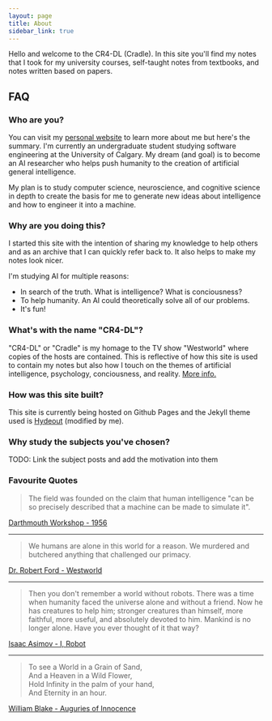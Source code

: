 ```yaml
---
layout: page
title: About
sidebar_link: true
---
```


Hello and welcome to the CR4-DL (Cradle). In this site you'll find my notes that I
took for my university courses, self-taught notes from textbooks, and notes
written based on papers.

## FAQ
### Who are you?
You can visit my [personal website](https://brianpho.com/HTML/about.html) to learn more 
about me but here's the summary. I'm currently an undergraduate student studying 
software engineering at the University of Calgary. My dream (and goal) is to become an AI
researcher who helps push humanity to the creation of artificial general intelligence.

My plan is to study computer science, neuroscience, and cognitive science in depth to 
create the basis for me to generate new ideas about intelligence and how to 
engineer it into a machine.

### Why are you doing this?
I started this site with the intention of sharing my knowledge to help others and as
an archive that I can quickly refer back to. It also helps to make my notes look nicer.

I'm studying AI for multiple reasons:
  * In search of the truth. What is intelligence? What is conciousness?
  * To help humanity. An AI could theoretically solve all of our problems.
  * It's fun!

### What's with the name "CR4-DL"?
"CR4-DL" or "Cradle" is my homage to the TV show "Westworld" where copies
of the hosts are contained. This is reflective of how this site is used to
contain my notes but also how I touch on the themes of artificial intelligence,
psychology, conciousness, and reality. [More info.](http://westworld.wikia.com/wiki/Cradle)

### How was this site built?
This site is currently being hosted on Github Pages and the Jekyll theme used is
[Hydeout](https://github.com/fongandrew/hydeout) (modified by me).

### Why study the subjects you've chosen?
TODO: Link the subject posts and add the motivation into them

### Favourite Quotes
> The field was founded on the claim that human intelligence "can be so precisely
> described that a machine can be made to simulate it".

[Darthmouth Workshop - 1956](https://en.wikipedia.org/wiki/Dartmouth_workshop)

---

> We humans are alone in this world for a reason.
> We murdered and butchered anything that challenged our primacy.

[Dr. Robert Ford - Westworld](https://quotecatalog.com/quotes/tv/westworld/)

---

> Then you don't remember a world without robots.
> There was a time when humanity faced the universe alone and without a friend.
> Now he has creatures to help him; stronger creatures than himself, more faithful, more useful, and absolutely devoted to him.
> Mankind is no longer alone. Have you ever thought of it that way?

[Isaac Asimov - I, Robot](https://www.goodreads.com/book/show/41804.I_Robot)

---

> To see a World in a Grain of Sand,  
> And a Heaven in a Wild Flower,  
> Hold Infinity in the palm of your hand,  
> And Eternity in an hour.

[William Blake - Auguries of Innocence](https://www.poetryfoundation.org/poems/43650/auguries-of-innocence)
